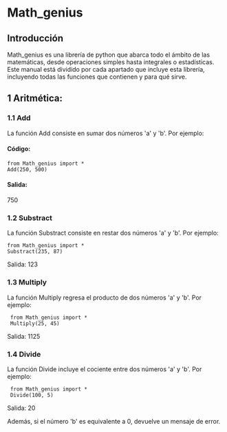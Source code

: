 # Math_genius
## Introducción
Math_genius es una librería de 
python que abarca todo el ámbito
de las matemáticas, desde 
operaciones simples hasta 
integrales o estadísticas. 
Este manual está dividido por 
cada apartado que incluye esta 
librería, incluyendo todas las 
funciones que contienen y para 
qué sirve.

## 1 Aritmética:
### 1.1 Add
La función Add consiste en sumar dos números
'a' y 'b'. Por ejemplo:

#### Código:
    
    from Math_genius import *
    Add(250, 500)

#### Salida: 
750

### 1.2 Substract
La función Substract consiste en restar dos
números 'a' y 'b'. Por ejemplo:

    from Math_genius import *
    Substract(235, 87)

  Salida: 123

### 1.3 Multiply
La función Multiply regresa el producto de dos
números 'a' y 'b'. Por ejemplo:

     from Math_genius import *
     Multiply(25, 45)

   Salida: 1125

### 1.4 Divide
La función Divide incluye el cociente entre
dos números 'a' y 'b'. Por ejemplo:

     from Math_genius import *
     Divide(100, 5)

   Salida: 20
   
Además, si el número 'b' es equivalente a 0,
devuelve un mensaje de error.

##
    
    


